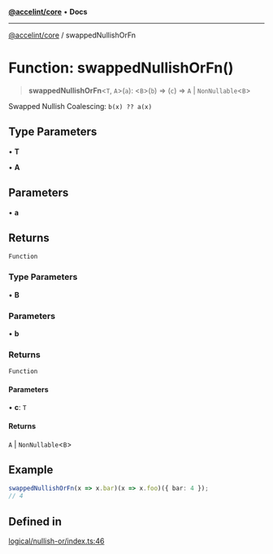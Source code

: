 [**@accelint/core**](../README.md) • **Docs**

***

[@accelint/core](../README.md) / swappedNullishOrFn

# Function: swappedNullishOrFn()

> **swappedNullishOrFn**\<`T`, `A`\>(`a`): \<`B`\>(`b`) => (`c`) => `A` \| `NonNullable`\<`B`\>

Swapped Nullish Coalescing: `b(x) ?? a(x)`

## Type Parameters

• **T**

• **A**

## Parameters

• **a**

## Returns

`Function`

### Type Parameters

• **B**

### Parameters

• **b**

### Returns

`Function`

#### Parameters

• **c**: `T`

#### Returns

`A` \| `NonNullable`\<`B`\>

## Example

```ts
swappedNullishOrFn(x => x.bar)(x => x.foo)({ bar: 4 });
// 4
```

## Defined in

[logical/nullish-or/index.ts:46](https://github.com/gohypergiant/standard-toolkit/blob/424b88fd48a5bcc02ed99ee27fd64cd73349aa30/packages/core/src/logical/nullish-or/index.ts#L46)
